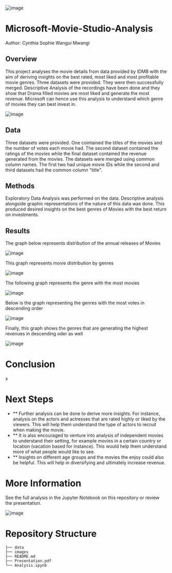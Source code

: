 
![image](https://user-images.githubusercontent.com/104424533/169628408-c5abb66e-e633-47f6-874f-19d372cf097c.png)

# Microsoft-Movie-Studio-Analysis

Author: Cynthia Sophie Wangui Mwangi
## Overview
This project analyses the movie details from data provided by IDMB with the aim of deriving insights on the best rated, most liked and most profitable movie genres.
Three datasets were provided. They were then successfully merged. Descriptive Analysis of the recordings have been done and they show that Drama filled movies are most liked and generate the most revenue. Microsoft can hence use this analysis to understand which genre of movies they can best invest in.

![image](https://user-images.githubusercontent.com/104424533/169628450-16a7972b-5bb4-4569-a265-a8e016d48c80.png)

## Data
Three datasets were provided. One cointained the titles of the movies and the number of votes each movie had. The second dataset contained the ratings of the movies while the final dataset contained the revenue generated from the movies. The datasets were merged using common column names. The first two had unique movie IDs while the second and third datasets had the common column "title". 

## Methods
Exploratory Data Analysis was performed on the data. Descriptive analysis alongside graphic representations of the nature of this data was done. This produced desired insights on the best genres of Movies with the best return on investments.

## Results
The graph below represents distribution of the annual releases of Movies

![image](https://user-images.githubusercontent.com/104424533/169627960-90f01a49-2919-4681-af9b-4b2e786fd64b.png)

This graph represents movie distribution by genres

![image](https://user-images.githubusercontent.com/104424533/169628028-b6ea53cc-a4df-4b09-abc5-29a9c0ae6df1.png)

The following graph represents the genre with the most movies

![image](https://user-images.githubusercontent.com/104424533/169628108-4618bfb8-c44f-403f-be96-3813cf8b7910.png)

Below is the graph representing the genres with the most votes in descending order

![image](https://user-images.githubusercontent.com/104424533/169628156-58b39305-59ce-4c09-b732-2f92c550ad29.png)

Finally, this graph shows the genres that are generating the highest revenues in descending oder as well

![image](https://user-images.githubusercontent.com/104424533/169628195-a84ea4d5-b008-4c69-8199-8d71522d9e9f.png)

# Conclusion
x

# Next Steps
- ** Further analysis can be done to derive more insights. For instance, analysis on the actors and actresses that are rated highly or liked by the viewers. This will help them understand the type of actors to recruit when making the movie.
- ** It is also encouraged to venture into analysis of independent movies to understand their setting, for example movies in a certain country or location (vacation based for instance). This would help them understand more of what people would like to see.
- ** Insights on different age groups and the movies the enjoy could also be helpful. This will help in diversifying and ultimately increase revenue.

# More Information
See the full analysis in the Jupyter Notebook on this repository or review the presentation.

![image](https://user-images.githubusercontent.com/104424533/169639177-958ba547-a930-4f5a-aaa0-5f2419a1a44f.png)

# Repository Structure
```
├── data
├── images
├── README.md
├── Presentation.pdf
└── Analysis.ipynb
```

